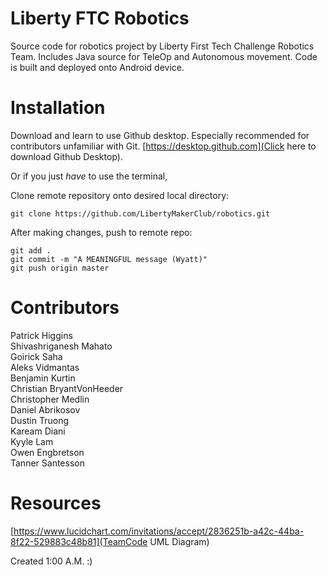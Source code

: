 # Liberty FTC Robotics
Source code for robotics project by Liberty First Tech Challenge Robotics Team. Includes Java source for TeleOp and Autonomous movement. Code is built and deployed onto Android device.

# Installation
Download and learn to use Github desktop. Especially recommended for contributors unfamiliar with Git. [https://desktop.github.com](Click here to download Github Desktop).

Or if you just <em>have</em> to use the terminal,

Clone remote repository onto desired local directory:

```
git clone https://github.com/LibertyMakerClub/robotics.git
```


After making changes, push to remote repo:

```
git add . 
git commit -m "A MEANINGFUL message (Wyatt)" 
git push origin master 
```

# Contributors
Patrick Higgins<br>
Shivashriganesh Mahato<br>
Goirick Saha<br>
Aleks Vidmantas<br>
Benjamin Kurtin<br>
Christian BryantVonHeeder<br>
Christopher Medlin<br>
Daniel Abrikosov<br>
Dustin Truong<br>
Kaream Diani<br>
Kyyle Lam<br>
Owen Engbretson<br>
Tanner Santesson<br>

# Resources
[https://www.lucidchart.com/invitations/accept/2836251b-a42c-44ba-8f22-529883c48b81](TeamCode UML Diagram)

Created 1:00 A.M. :)
